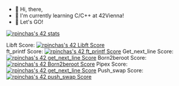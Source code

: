 - 👋 Hi, there, 
- 🌱 I'm currently learning C/C++ at 42Vienna! 
- 💞️ Let's GO!

<!---
RubenPin90/RubenPin90 is a ✨ special ✨ repository because its `README.md` (this file) appears on your GitHub profile.
You can click the Preview link to take a look at your changes.
--->

[![rpinchas's 42 stats](https://badge42.vercel.app/api/v2/clamq0oij00690fmkxtgngu4m/stats?cursusId=21&coalitionId=undefined)](https://github.com/JaeSeoKim/badge42)

Libft Score:     [![rpinchas's 42 Libft Score](https://badge42.vercel.app/api/v2/clamq0oij00690fmkxtgngu4m/project/2817475)](https://github.com/JaeSeoKim/badge42) \
ft_printf Score: [![rpinchas's 42 ft_printf Score](https://badge42.vercel.app/api/v2/clamq0oij00690fmkxtgngu4m/project/2852077)](https://github.com/JaeSeoKim/badge42)
Get_next_line Score: [![rpinchas's 42 get_next_line Score](https://badge42.vercel.app/api/v2/clamq0oij00690fmkxtgngu4m/project/2885713)](https://github.com/JaeSeoKim/badge42)
Born2beroot Score: [![rpinchas's 42 Born2beroot Score](https://badge42.vercel.app/api/v2/clamq0oij00690fmkxtgngu4m/project/2925426)](https://github.com/JaeSeoKim/badge42)
Pipex Score: [![rpinchas's 42 get_next_line Score](https://badge42.vercel.app/api/v2/clamq0oij00690fmkxtgngu4m/project/2885713)](https://github.com/JaeSeoKim/badge42)
Push_swap Score: [![rpinchas's 42 push_swap Score](https://badge42.vercel.app/api/v2/clamq0oij00690fmkxtgngu4m/project/2930573)](https://github.com/JaeSeoKim/badge42)
